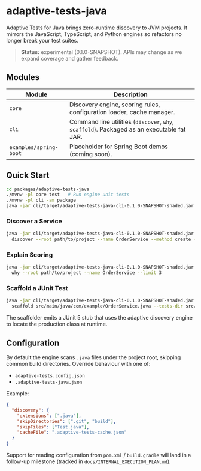 # adaptive-tests-java

Adaptive Tests for Java brings zero-runtime discovery to JVM projects. It mirrors the JavaScript, TypeScript, and Python engines so refactors no longer break your test suites.

> **Status:** experimental (0.1.0-SNAPSHOT). APIs may change as we expand coverage and gather feedback.

## Modules

| Module | Description |
| ------ | ----------- |
| `core` | Discovery engine, scoring rules, configuration loader, cache manager. |
| `cli`  | Command line utilities (`discover`, `why`, `scaffold`). Packaged as an executable fat JAR. |
| `examples/spring-boot` | Placeholder for Spring Boot demos (coming soon). |

## Quick Start

```bash
cd packages/adaptive-tests-java
./mvnw -pl core test   # Run engine unit tests
./mvnw -pl cli -am package
java -jar cli/target/adaptive-tests-java-cli-0.1.0-SNAPSHOT-shaded.jar --help
```

### Discover a Service

```bash
java -jar cli/target/adaptive-tests-java-cli-0.1.0-SNAPSHOT-shaded.jar \
  discover --root path/to/project --name OrderService --method create --method cancel
```

### Explain Scoring

```bash
java -jar cli/target/adaptive-tests-java-cli-0.1.0-SNAPSHOT-shaded.jar \
  why --root path/to/project --name OrderService --limit 3
```

### Scaffold a JUnit Test

```bash
java -jar cli/target/adaptive-tests-java-cli-0.1.0-SNAPSHOT-shaded.jar \
  scaffold src/main/java/com/example/OrderService.java --tests-dir src/test/java/com/example
```

The scaffolder emits a JUnit 5 stub that uses the adaptive discovery engine to locate the production class at runtime.

## Configuration

By default the engine scans `.java` files under the project root, skipping common build directories. Override behaviour with one of:

- `adaptive-tests.config.json`
- `.adaptive-tests-java.json`

Example:

```json
{
  "discovery": {
    "extensions": [".java"],
    "skipDirectories": [".git", "build"],
    "skipFiles": ["Test.java"],
    "cacheFile": ".adaptive-tests-cache.json"
  }
}
```

Support for reading configuration from `pom.xml` / `build.gradle` will land in a follow-up milestone (tracked in `docs/INTERNAL_EXECUTION_PLAN.md`).
